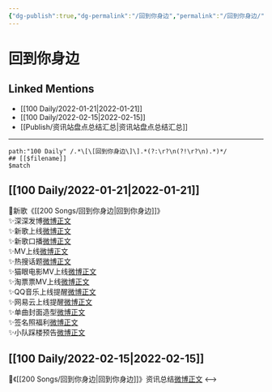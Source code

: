 ```yaml
---
{"dg-publish":true,"dg-permalink":"/回到你身边","permalink":"/回到你身边/","created":"2022-12-22T15:49:26.000+08:00","updated":"2023-04-10T15:36:33.000+08:00"}
---
```


# 回到你身边

## Linked Mentions
- [[100 Daily/2022-01-21\|2022-01-21]]
- [[100 Daily/2022-02-15\|2022-02-15]]
- [[Publish/资讯站盘点总结汇总\|资讯站盘点总结汇总]]


---

```expander
path:"100 Daily" /.*\[\[回到你身边\]\].*(?:\r?\n(?!\r?\n).*)*/
## [[$filename]]
$match
```
## [[100 Daily/2022-01-21\|2022-01-21]]
🌟新歌《[[200 Songs/回到你身边\|回到你身边]]》  
✨深深发博[微博正文](https://m.weibo.cn/6466290670/4728021305264887)  
✨新歌上线[微博正文](https://m.weibo.cn/6466290670/4728020675597531)  
✨新歌口播[微博正文](https://m.weibo.cn/6466290670/4728023323247608)  
✨MV上线[微博正文](https://m.weibo.cn/6466290670/4728021057540767)  
✨热搜话题[微博正文](https://m.weibo.cn/6466290670/4728137902460773)  
✨猫眼电影MV上线[微博正文](https://m.weibo.cn/6466290670/4728020239911266)  
✨淘票票MV上线[微博正文](https://m.weibo.cn/6466290670/4728021484830738)  
✨QQ音乐上线提醒[微博正文](https://m.weibo.cn/6466290670/4728019207325503)  
✨网易云上线提醒[微博正文](https://m.weibo.cn/6466290670/4728021091881796)  
✨单曲封面造型[微博正文](https://m.weibo.cn/6466290670/4728041328611512)  
✨签名照福利[微博正文](https://m.weibo.cn/6466290670/4728110539606437)  
✨小队踩楼预告[微博正文](https://m.weibo.cn/6466290670/4728059975961540)
## [[100 Daily/2022-02-15\|2022-02-15]]
🌟《[[200 Songs/回到你身边\|回到你身边]]》资讯总结[微博正文](https://m.weibo.cn/6466290670/4737200362881859)
<-->